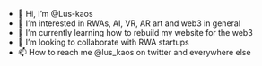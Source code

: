 - 👋 Hi, I’m @Lus-kaos
- 👀 I’m interested in RWAs, AI, VR, AR art and web3 in general
- 🌱 I’m currently learning how to rebuild my website for the web3
- 💞️ I’m looking to collaborate with RWA startups
- 📫 How to reach me @lus_kaos on twitter and everywhere else 

<!---
Lus-kaos/Lus-kaos is a ✨ special ✨ repository because its `README.md` (this file) appears on your GitHub profile.
You can click the Preview link to take a look at your changes.
--->
